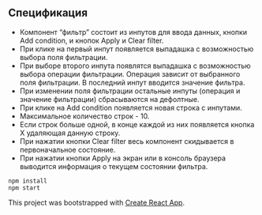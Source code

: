 
## Спецификация
* Компонент “фильтр” состоит из инпутов для ввода данных, кнопки ​Add condition​,
и кнопок Apply и Clear filter.
* При клике на первый инпут появляется выпадашка с возможностью выбора поля фильтрации. 
* При выборе второго инпута появлятся выпадашка с возможностью выбора операции фильтрации. Операция зависит от выбранного поля фильтрации. В последний инпут вводится значение фильтра. 
* При изменении поля фильтрации остальные инпуты (операция и значение фильтрации) сбрасываются на дефолтные.
* При клике на Add condition появляется новая строка с инпутами. 
* Максимальное количество строк - 10.
* Если строк больше одной, в конце каждой из них появляется кнопка X удаляющая данную строку.
* При нажатии кнопки Clear filter весь компонент скидывается в первоначальное состояние. 
* При нажатии кнопки Apply на экран или в консоль браузера выводится информация о текущем состоянии фильтра.

```
npm install
npm start
```

This project was bootstrapped with [Create React App](https://github.com/facebook/create-react-app).
